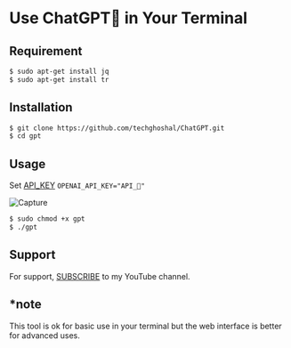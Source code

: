 
# Use ChatGPT🤖 in Your Terminal

## Requirement

```bash
$ sudo apt-get install jq
$ sudo apt-get install tr
```
    
## Installation


```bash
$ git clone https://github.com/techghoshal/ChatGPT.git
$ cd gpt
```
    
## Usage


Set [API_KEY](https://openai.com/api/)
`OPENAI_API_KEY="API_🔑"`

![Capture](https://user-images.githubusercontent.com/85815644/209977628-aac49f27-9e05-4e90-87f6-c25b5c9dcdb3.PNG)

```bash
$ sudo chmod +x gpt
$ ./gpt
```


## Support

For support, [SUBSCRIBE](https://www.youtube.com/@techghoshal) to my YouTube channel.

## *note

This tool is ok for basic use in your terminal but the web interface is better for advanced uses.

 